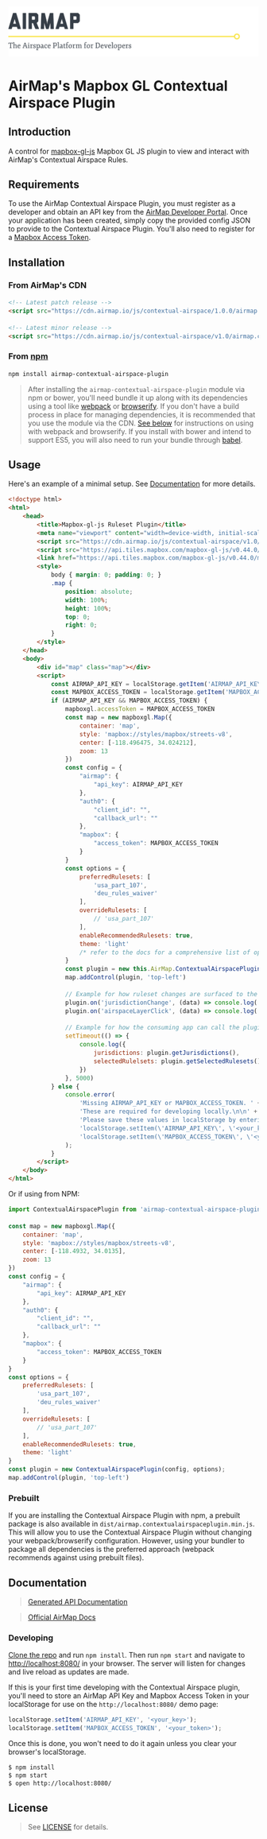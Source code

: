 ![AirMap: The Airspace Platform for Developers](examples/header.png)

# AirMap's Mapbox GL Contextual Airspace Plugin

## Introduction

A control for [mapbox-gl-js](https://github.com/mapbox/mapbox-gl-js) Mapbox GL JS plugin to view
and interact with AirMap's Contextual Airspace Rules.

## Requirements

To use the AirMap Contextual Airspace Plugin, you must register as a developer and obtain an API key from the [AirMap Developer Portal](https://dashboard.airmap.io/developer).
Once your application has been created, simply copy the provided config JSON to provide to the Contextual Airspace Plugin.
You'll also need to register for a [Mapbox Access Token](https://www.mapbox.com/help/create-api-access-token/).

## Installation

### From AirMap's CDN

```html
<!-- Latest patch release -->
<script src="https://cdn.airmap.io/js/contextual-airspace/1.0.0/airmap.contextual-airspace-plugin.min.js"></script>

<!-- Latest minor release -->
<script src="https://cdn.airmap.io/js/contextual-airspace/v1.0/airmap.contextual-airspace-plugin.min.js"></script>
```

### From [npm](https://npmjs.org)

```sh
npm install airmap-contextual-airspace-plugin
```

> After installing the `airmap-contextual-airspace-plugin` module via npm or bower, you'll need bundle it up along with its dependencies
using a tool like [webpack](https://webpack.github.io/) or [browserify](https://browserify.org). If you don't have a
build process in place for managing dependencies, it is recommended that you use the module via the CDN.
[See below](#with-webpack) for instructions on using with webpack and browserify. If you install with bower and intend
to support ES5, you will also need to run your bundle through [babel](https://babeljs.io/).

## Usage

Here's an example of a minimal setup. See [Documentation](#documentation) for more details.

```html
<!doctype html>
<html>
    <head>
        <title>Mapbox-gl-js Ruleset Plugin</title>
        <meta name="viewport" content="width=device-width, initial-scale=1.0, maximum-scale=1.0, user-scalable=no" />
        <script src="https://cdn.airmap.io/js/contextual-airspace/v1.0/airmap.contextual-airspace-plugin.min.js" async=false defer=false></script>       
        <script src="https://api.tiles.mapbox.com/mapbox-gl-js/v0.44.0/mapbox-gl.js"></script>
        <link href="https://api.tiles.mapbox.com/mapbox-gl-js/v0.44.0/mapbox-gl.css" rel="stylesheet" />
        <style>
            body { margin: 0; padding: 0; }
            .map {
                position: absolute;
                width: 100%;
                height: 100%;
                top: 0;
                right: 0;
            }
        </style>
    </head>
    <body>
        <div id="map" class="map"></div>
        <script>
            const AIRMAP_API_KEY = localStorage.getItem('AIRMAP_API_KEY')
            const MAPBOX_ACCESS_TOKEN = localStorage.getItem('MAPBOX_ACCESS_TOKEN')
            if (AIRMAP_API_KEY && MAPBOX_ACCESS_TOKEN) {
                mapboxgl.accessToken = MAPBOX_ACCESS_TOKEN
                const map = new mapboxgl.Map({
                    container: 'map',
                    style: 'mapbox://styles/mapbox/streets-v8',
                    center: [-118.496475, 34.024212],
                    zoom: 13
                })
                const config = {
                    "airmap": {
                        "api_key": AIRMAP_API_KEY
                    },
                    "auth0": {
                        "client_id": "",
                        "callback_url": ""
                    },
                    "mapbox": {
                        "access_token": MAPBOX_ACCESS_TOKEN
                    }
                }
                const options = {
                    preferredRulesets: [
                        'usa_part_107',
                        'deu_rules_waiver'
                    ],
                    overrideRulesets: [
                        // 'usa_part_107'
                    ],
                    enableRecommendedRulesets: true,
                    theme: 'light'
                    /* refer to the docs for a comprehensive list of options */
                }
                const plugin = new this.AirMap.ContextualAirspacePlugin(config, options);
                map.addControl(plugin, 'top-left')

                // Example for how ruleset changes are surfaced to the consuming application.
                plugin.on('jurisdictionChange', (data) => console.log('jurisdictionChange', data))
                plugin.on('airspaceLayerClick', (data) => console.log('airspaceLayerClick', data))
                
                // Example for how the consuming app can call the plugin for jurisdictions or selected rulesets.
                setTimeout(() => {
                    console.log({
                        jurisdictions: plugin.getJurisdictions(),
                        selectedRulelsets: plugin.getSelectedRulesets()
                    })
                }, 5000)
            } else {
                console.error(
                    'Missing AIRMAP_API_KEY or MAPBOX_ACCESS_TOKEN. ' +
                    'These are required for developing locally.\n\n' +
                    'Please save these values in localStorage by entering the following in your browser console:\n\n' +
                    'localStorage.setItem(\'AIRMAP_API_KEY\', \'<your_key>\');\n' +
                    'localStorage.setItem(\'MAPBOX_ACCESS_TOKEN\', \'<your_token>\');\n\n'
                );
            }
        </script>
    </body>
</html>
```

Or if using from NPM:

```javascript
import ContextualAirspacePlugin from 'airmap-contextual-airspace-plugin'

const map = new mapboxgl.Map({
    container: 'map',
    style: 'mapbox://styles/mapbox/streets-v8',
    center: [-118.4932, 34.0135],
    zoom: 13
})
const config = {
    "airmap": {
        "api_key": AIRMAP_API_KEY
    },
    "auth0": {
        "client_id": "",
        "callback_url": ""
    },
    "mapbox": {
        "access_token": MAPBOX_ACCESS_TOKEN
    }
}
const options = {
    preferredRulesets: [
        'usa_part_107',
        'deu_rules_waiver'
    ],
    overrideRulesets: [
        // 'usa_part_107'
    ],
    enableRecommendedRulesets: true,
    theme: 'light'
}
const plugin = new ContextualAirspacePlugin(config, options);
map.addControl(plugin, 'top-left')
```

### Prebuilt

If you are installing the Contextual Airspace Plugin with npm, a prebuilt package is also available in `dist/airmap.contextualairspaceplugin.min.js`. This will
allow you to use the Contextual Airspace Plugin without changing your webpack/browserify configuration. However, using your bundler to package
all dependencies is the preferred approach (webpack recommends against using prebuilt files).

## Documentation

> [Generated API Documentation](API.md)

> [Official AirMap Docs](https://developers.airmap.com/docs/js-getting-started)

### Developing

[Clone the repo](https://github.com/airmap/js-contextual-airspace-plugin) and run `npm install`. Then run `npm start` and navigate to
[http://localhost:8080/](http://localhost:8080/) in your browser. The server will
listen for changes and live reload as updates are made.

If this is your first time developing with the Contextual Airspace plugin, you'll need to store an AirMap API Key and Mapbox Access Token
in your localStorage for use on the `http://localhost:8080/` demo page:

```javascript
localStorage.setItem('AIRMAP_API_KEY', '<your_key>');
localStorage.setItem('MAPBOX_ACCESS_TOKEN', '<your_token>');
```

Once this is done, you won't need to do it again unless you clear your browser's localStorage.

```
$ npm install
$ npm start
$ open http://localhost:8080/
```

## License

> See [LICENSE](LICENSE.md) for details.

